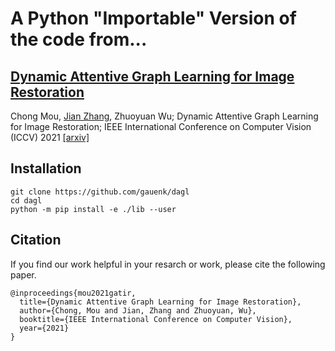 # A Python "Importable" Version of the code from...

## [Dynamic Attentive Graph Learning for Image Restoration](https://github.com/jianzhangcs/DAGL)

Chong Mou, [Jian Zhang](https://jianzhang.tech/), Zhuoyuan Wu; Dynamic Attentive Graph Learning for Image Restoration; IEEE International Conference on Computer Vision (ICCV) 2021 [\[arxiv\]](https://arxiv.org/abs/2109.06620)  

## Installation

```
git clone https://github.com/gauenk/dagl
cd dagl
python -m pip install -e ./lib --user
```

## Citation
If you find our work helpful in your resarch or work, please cite the following paper.
```
@inproceedings{mou2021gatir,
  title={Dynamic Attentive Graph Learning for Image Restoration},
  author={Chong, Mou and Jian, Zhang and Zhuoyuan, Wu},
  booktitle={IEEE International Conference on Computer Vision},
  year={2021}
}
```


